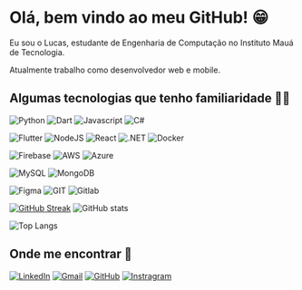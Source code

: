 # Olá, bem vindo ao meu GitHub! 😁

Eu sou o Lucas, estudante de Engenharia de Computação no Instituto Mauá de Tecnologia.

Atualmente trabalho como desenvolvedor web e mobile.

## Algumas tecnologias que tenho familiaridade 👨‍💻
![Python](https://img.shields.io/badge/Python-FFD43B?style=for-the-badge&logo=python&logoColor=blue)
![Dart](https://img.shields.io/badge/dart-%230175C2.svg?style=for-the-badge&logo=dart&logoColor=white)
![Javascript](https://img.shields.io/badge/JavaScript-323330?style=for-the-badge&logo=javascript&logoColor=F7DF1E)
![C#](https://img.shields.io/badge/C%23-239120?style=for-the-badge&logo=c-sharp&logoColor=white)

![Flutter](https://img.shields.io/badge/Flutter-%2302569B.svg?style=for-the-badge&logo=Flutter&logoColor=white)
![NodeJS](https://img.shields.io/badge/Node%20js-339933?style=for-the-badge&logo=nodedotjs&logoColor=white)
![React](https://img.shields.io/badge/React-20232A?style=for-the-badge&logo=react&logoColor=61DAFB)
![.NET](https://img.shields.io/badge/.NET-512BD4?style=for-the-badge&logo=dotnet&logoColor=white)
![Docker](https://img.shields.io/badge/Docker-2CA5E0?style=for-the-badge&logo=docker&logoColor=white)

![Firebase](https://img.shields.io/badge/firebase-ffca28?style=for-the-badge&logo=firebase&logoColor=black)
![AWS](https://img.shields.io/badge/AWS-%23FF9900.svg?style=for-the-badge&logo=amazon-aws&logoColor=white)
![Azure](https://img.shields.io/badge/azure-%230072C6.svg?style=for-the-badge&logo=azure-devops&logoColor=white)

![MySQL](https://img.shields.io/badge/MySQL-00000F?style=for-the-badge&logo=mysql&logoColor=white)
![MongoDB](https://img.shields.io/badge/MongoDB-%234ea94b.svg?style=for-the-badge&logo=mongodb&logoColor=white)

![Figma](https://img.shields.io/badge/Figma-F24E1E?style=for-the-badge&logo=figma&logoColor=white)
![GIT](https://img.shields.io/badge/GIT-E44C30?style=for-the-badge&logo=git&logoColor=white)
![Gitlab](https://img.shields.io/badge/GitLab-330F63?style=for-the-badge&logo=gitlab&logoColor=white)

[![GitHub Streak](https://streak-stats.demolab.com?user=LucasRomanato0&theme=dark&hide_border=false&border_radius=5)](https://git.io/streak-stats)
![GitHub stats](https://github-readme-stats.vercel.app/api?username=LucasRomanato0&show_icons=true&theme=dark&count_private=true)

![Top Langs](https://github-readme-stats.vercel.app/api/top-langs/?username=LucasRomanato0&layout=compact&theme=dark)

## Onde me encontrar 🔎
[![LinkedIn](https://img.shields.io/badge/linkedin-%230077B5.svg?style=for-the-badge&logo=linkedin&logoColor=white)](https://www.linkedin.com/in/lucas-romanato-de-oliveira/)
[![Gmail](https://img.shields.io/badge/Gmail-D14836?style=for-the-badge&logo=gmail&logoColor=white)](mailto:lucasromanato40@gmail.com)
[![GitHub](https://img.shields.io/badge/GitHub-100000?style=for-the-badge&logo=github&logoColor=white)](https://github.com/LucasRomanato0)
[![Instragram](https://img.shields.io/badge/Instagram-E4405F?style=for-the-badge&logo=instagram&logoColor=white)](https://www.instagram.com/lucas.romanato/)

<!--
![Snake animation](https://github.com/LucasRomanato0/LucasRomanato0/blob/output/github-contribution-grid-snake.svg) 
-->
